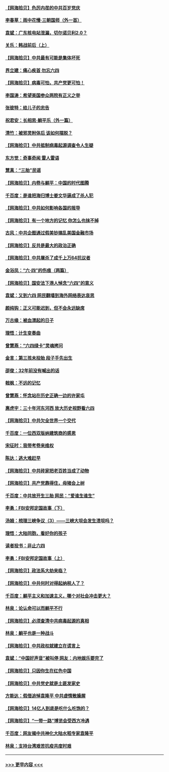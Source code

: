 #### [【网海拾贝】色厉内荏的中共百岁党庆](../pages/nsc993/n13025582.md?t=06162102) 
#### [李春草：雨中花慢‧三朝国师（外一首）](../pages/nsc993/n13025567.md?t=06162102) 
#### [袁斌：广东核电站泄漏，切尔诺贝利2.0？](../pages/nsc993/n13025475.md?t=06162102) 
#### [关乐：韩战前后（上）](../pages/nsc993/n13025387.md?t=06162102) 
#### [【网海拾贝】中共最有可能是集体坏死](../pages/nsc993/n13023101.md?t=06162102) 
#### [界立建：痛心疾首 勿忘六四](../pages/nsc993/n13022339.md?t=06162102) 
#### [【网海拾贝】病毒可怕，共产党更可怕！](../pages/nsc993/n13020728.md?t=06162102) 
#### [李国涛：希望美国参众两院有正义之举](../pages/nsc993/n13020674.md?t=06162102) 
#### [张彼特：给儿子的忠告](../pages/nsc993/n13018934.md?t=06162102) 
#### [祝君安：长相思‧躺平乐（外一篇）](../pages/nsc993/n13018923.md?t=06162102) 
#### [清竹：被邪灵附体后 该如何摆脱？](../pages/nsc993/n13018877.md?t=06162102) 
#### [【网海拾贝】中共抵制病毒起源调查令人生疑](../pages/nsc993/n13017785.md?t=06162102) 
#### [东方觉：奇事奇闻 雷人雷语](../pages/nsc993/n13017577.md?t=06162102) 
#### [慧真：“三胎”民谣](../pages/nsc993/n13017394.md?t=06162102) 
#### [【网海拾贝】内卷与躺平：中国的时代图腾](../pages/nsc993/n13016128.md?t=06162102) 
#### [千百度：是谁把海归博士姜文华逼成了杀人犯](../pages/nsc993/n13015218.md?t=06162102) 
#### [【网海拾贝】中共如何影响各国的报导](../pages/nsc993/n13012599.md?t=06162102) 
#### [【网海拾贝】有一个地方的记忆 你怎么也抹不掉](../pages/nsc993/n13009802.md?t=06162102) 
#### [古风：中共企图通过假美钞搞乱美国金融市场](../pages/nsc993/n13009626.md?t=06162102) 
#### [【网海拾贝】反共是最大的政治正确](../pages/nsc993/n13007051.md?t=06162102) 
#### [【网海拾贝】中共屠杀了成千上万64抗议者](../pages/nsc993/n13002713.md?t=06162102) 
#### [金浴凤：“六·四”的伤痕（两篇）](../pages/nsc993/n13001719.md?t=06162102) 
#### [【网海拾贝】国安法下港人悼念“六四”的意义](../pages/nsc993/n13001039.md?t=06162102) 
#### [袁斌：又到六四 网民翻墙到海外网络表达哀思](../pages/nsc993/n13000995.md?t=06162102) 
#### [颜纯钩：正义可能迟到，但不会永远缺席](../pages/nsc993/n13000920.md?t=06162102) 
#### [万古缘：被血漂起的日子](../pages/nsc993/n13000914.md?t=06162102) 
#### [理悟：计生变奏曲](../pages/nsc993/n13000414.md?t=06162102) 
#### [曾慧燕：“六四绿卡”灵魂拷问](../pages/nsc993/n13000277.md?t=06162102) 
#### [金言：第三孩未投胎 段子手先出生](../pages/nsc993/n13000215.md?t=06162102) 
#### [邵俊：32年前没有喊出的话](../pages/nsc993/n13000181.md?t=06162102) 
#### [戟枫：不远的记忆](../pages/nsc993/n13000121.md?t=06162102) 
#### [曾慧燕：怀念站在历史正确一边的许家屯](../pages/nsc993/n13000073.md?t=06162102) 
#### [惠虎宇：三十年河东河西 放大历史视野看六四](../pages/nsc993/n13000018.md?t=06162102) 
#### [【网海拾贝】中共欠全世界一个交代](../pages/nsc993/n12998706.md?t=06162102) 
#### [千百度：一位西双版纳建筑商的感恩](../pages/nsc993/n12998487.md?t=06162102) 
#### [宋征时：我带考卷来维权](../pages/nsc993/n12994088.md?t=06162102) 
#### [陈达：逃大难赶早](../pages/nsc993/n12993569.md?t=06162102) 
#### [【网海拾贝】中共砖家把老百姓当成了动物](../pages/nsc993/n12993483.md?t=06162102) 
#### [【网海拾贝】共产党靠得住，母猪会上树](../pages/nsc993/n12990730.md?t=06162102) 
#### [千百度：中共放开生三胎 网民：“爱谁生谁生”](../pages/nsc993/n12990644.md?t=06162102) 
#### [李勇：FBI安邦定国故事（下）](../pages/nsc993/n12987854.md?t=06162102) 
#### [汤姆：梳理三峡争议（3）——三峡大坝会发生溃坝吗？](../pages/nsc993/n12989806.md?t=06162102) 
#### [理悟：大陆同胞，看好你的孩子](../pages/nsc993/n12989778.md?t=06162102) 
#### [读者投书：非止六四](../pages/nsc993/n12989673.md?t=06162102) 
#### [李勇：FBI安邦定国故事（上）](../pages/nsc993/n12987749.md?t=06162102) 
#### [【网海拾贝】政法系大劫来临？](../pages/nsc993/n12987596.md?t=06162102) 
#### [【网海拾贝】中共何时对得起纳税人了？](../pages/nsc993/n12985578.md?t=06162102) 
#### [千百度：躺平主义和加速主义，哪个对社会冲击更大？](../pages/nsc993/n12985512.md?t=06162102) 
#### [林泉：论认命可以而躺平不行](../pages/nsc993/n12985505.md?t=06162102) 
#### [【网海拾贝】必须查清中共病毒起源的真相](../pages/nsc993/n12984276.md?t=06162102) 
#### [林泉：躺平也是一种战斗](../pages/nsc993/n12984194.md?t=06162102) 
#### [【网海拾贝】中共政权就建立在谎言上](../pages/nsc993/n12981880.md?t=06162102) 
#### [袁斌：“中国好声音”被叫停 网友：内地娱乐要完了](../pages/nsc993/n12981826.md?t=06162102) 
#### [【网海拾贝】只因你生在红色中国](../pages/nsc993/n12979096.md?t=06162102) 
#### [【网海拾贝】中共党史就是土匪发家史](../pages/nsc993/n12976478.md?t=06162102) 
#### [方能达：假借追悼袁隆平 中共虚情散臊腥](../pages/nsc993/n12976396.md?t=06162102) 
#### [【网海拾贝】14亿人到底是吃什么吃饱的？](../pages/nsc993/n12974125.md?t=06162102) 
#### [【网海拾贝】“一带一路”博览会受西方冷遇](../pages/nsc993/n12971787.md?t=06162102) 
#### [千百度：网友揭中共神化大陆水稻专家袁隆平](../pages/nsc993/n12971733.md?t=06162102) 
#### [林泉：支持台湾艰苦抗疫共度时艰](../pages/nsc993/n12971350.md?t=06162102) 

----
#### [ >>> 更早内容 <<< ](../indexes/nsc993-earlier.md)

